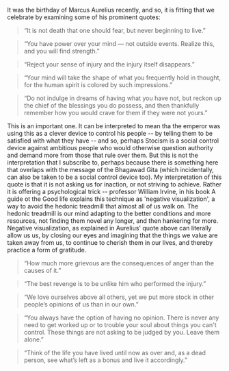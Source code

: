 It was the birthday of Marcus Aurelius recently, and so, it is fitting that we celebrate by examining some of his prominent quotes: 

> “It is not death that one should fear, but never beginning to live.”


> “You have power over your mind — not outside events. Realize this, and you will find strength.”


> “Reject your sense of injury and the injury itself disappears.”


> “Your mind will take the shape of what you frequently hold in thought, for the human spirit is colored by such impressions.”


> “Do not indulge in dreams of having what you have not, but reckon up the chief of the blessings you do possess, and then thankfully remember how you would crave for them if they were not yours.”

This is an important one. It can be interpreted to mean tha the emperor was using this as a clever device to control his people -- by telling them to be satisfied with what they have -- and so, perhaps Stocism is a social control device against ambitious people who would otherwise question authority and demand more from those that rule over them. But this is not the interpretation that I subscribe to, perhaps because there is something here that overlaps with the message of the Bhagawad Gita (which incidentally, can also be taken to be a social control device too). My interpretation of this quote is that it is not asking us for inaction, or not striving to achieve. Rather it is offering a psychological trick -- professor William Irvine, in his book A guide ot the Good life explains this technique as 'negative visualization', a way to avoid the hedonic treadmill that almost all of us walk on. The hedonic treadmill is our mind adapting to the better conditions and more resources, not finding them novel any longer, and then hankering for more. Negative visualization, as explained in Aurelius' quote above can literally allow us us, by closing our eyes and imagining that the things we value are taken away from us, to continue to cherish them in our lives, and thereby practice a form of gratitude. 


> “How much more grievous are the consequences of anger than the causes of it.”


> “The best revenge is to be unlike him who performed the injury.”


> “We love ourselves above all others, yet we put more stock in other people’s opinions of us than in our own.”


> “You always have the option of having no opinion. There is never any need to get worked up or to trouble your soul about things you can't control. These things are not asking to be judged by you. Leave them alone.”


> “Think of the life you have lived until now as over and, as a dead person, see what’s left as a bonus and live it accordingly.”

